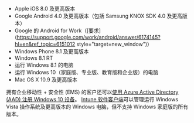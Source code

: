 
  - Apple iOS 8.0 及更高版本
  - Google Android 4.0 及更高版本（包括 Samsung KNOX SDK 4.0 及更高版本）
  - Google 的 Android for Work（[要求](https://support.google.com/work/android/answer/6174145?hl=en&ref_topic=6151012 style="target=new_window")）
  - Windows Phone 8.1 及更高版本
  - Windows 8.1 RT
  - 运行 Windows 8.1 的电脑
  - 运行 Windows 10（家庭版、专业版、教育版和企业版）的电脑
  - Mac OS X 10.9 及更高版本

拥有企业移动性 + 安全性 (EMS) 的客户还可以[使用 Azure Active Directory (AAD) 注册 Windows 10 设备](/intune/deploy-use/set-up-windows-device-management-with-microsoft-intune#azure-active-directory-enrollment)。 [Intune 软件客户端](/intune/deploy-use/manage-windows-pcs-with-microsoft-intune)可以管理运行 Windows Vista 操作系统及更高版本的 Windows 电脑，但不支持 Windows 家庭版的所有版本。  


<!--HONumber=Oct16_HO3-->


